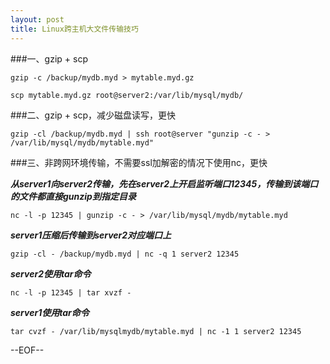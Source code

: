 ```yaml
---
layout: post
title: Linux跨主机大文件传输技巧
---
```


###一、gzip + scp
```
gzip -c /backup/mydb.myd > mytable.myd.gz

scp mytable.myd.gz root@server2:/var/lib/mysql/mydb/
```

###二、gzip + scp，减少磁盘读写，更快
```
gzip -cl /backup/mydb.myd | ssh root@server "gunzip -c - > /var/lib/mysql/mydb/mytable.myd"
```

###三、非跨网环境传输，不需要ssl加解密的情况下使用nc，更快

***从server1向server2传输，先在server2上开启监听端口12345，传输到该端口的文件都直接gunzip到指定目录***

```
nc -l -p 12345 | gunzip -c - > /var/lib/mysql/mydb/mytable.myd
```

***server1压缩后传输到server2对应端口上***

```
gzip -cl - /backup/mydb.myd | nc -q 1 server2 12345
```

***server2使用tar命令***

```
nc -l -p 12345 | tar xvzf -
```
***server1使用tar命令***

```
tar cvzf - /var/lib/mysqlmydb/mytable.myd | nc -1 1 server2 12345
```

--EOF--